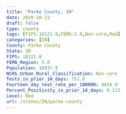 ```yaml
---
title: "Parke County, IN"
date: 2020-10-21
draft: false
type: county
tags: [FIPS:18121.0,FEMA:5.0,Non-core,Red]
categories: [IN]
County: Parke County
State: IN
FIPS: 18121.0
FEMA_Region: 5.0
Population: 16937.0
NCHS_Urban_Rural_Classification: Non-core
Tests_in_prior_14_days: 751.0
Fourteen_day_test_rate_per_100000: 4434.0
Percent_Positivity_in_prior_14_days: 0.113
Level: Red
url: /states/IN/parke-county
---
```



